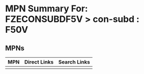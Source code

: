 



# MPN Summary For: FZECONSUBDF5V > con-subd : F50V

## MPNs
  

|MPN|Direct Links|Search Links|
| :--- | :--- | :--- |
||||
